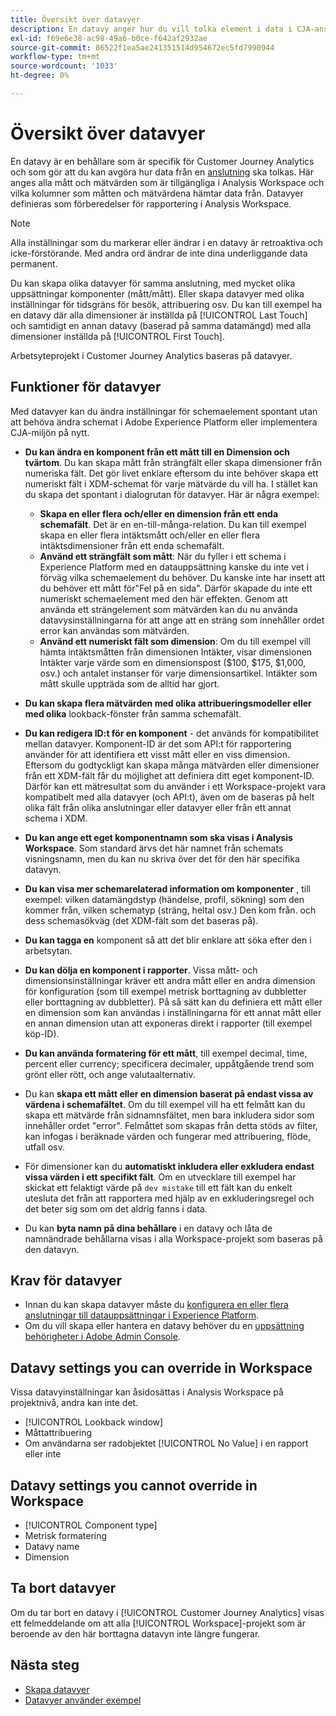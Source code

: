 ```yaml
---
title: Översikt över datavyer
description: En datavy anger hur du vill tolka element i data i CJA-anslutningen, t.ex. mått, dimensioner, sessioner osv.
exl-id: f69e6e38-ac98-49a6-b0ce-f642af2932ae
source-git-commit: 86522f1ea5ae241351514d954672ec5fd7990944
workflow-type: tm+mt
source-wordcount: '1033'
ht-degree: 0%

---
```


# Översikt över datavyer

En datavy är en behållare som är specifik för Customer Journey Analytics och som gör att du kan avgöra hur data från en [anslutning](/help/connections/create-connection.md) ska tolkas. Här anges alla mått och mätvärden som är tillgängliga i Analysis Workspace och vilka kolumner som måtten och mätvärdena hämtar data från. Datavyer definieras som förberedelser för rapportering i Analysis Workspace.

>[!NOTE]
>
>Alla inställningar som du markerar eller ändrar i en datavy är retroaktiva och icke-förstörande. Med andra ord ändrar de inte dina underliggande data permanent.

Du kan skapa olika datavyer för samma anslutning, med mycket olika uppsättningar komponenter (mått/mått). Eller skapa datavyer med olika inställningar för tidsgräns för besök, attribuering osv. Du kan till exempel ha en datavy där alla dimensioner är inställda på [!UICONTROL Last Touch] och samtidigt en annan datavy (baserad på samma datamängd) med alla dimensioner inställda på [!UICONTROL First Touch].

Arbetsyteprojekt i Customer Journey Analytics baseras på datavyer.

## Funktioner för datavyer

Med datavyer kan du ändra inställningar för schemaelement spontant utan att behöva ändra schemat i Adobe Experience Platform eller implementera CJA-miljön på nytt.

* **Du kan ändra en komponent från ett mått till en Dimension och tvärtom**. Du kan skapa mått från strängfält eller skapa dimensioner från numeriska fält. Det gör livet enklare eftersom du inte behöver skapa ett numeriskt fält i XDM-schemat för varje mätvärde du vill ha. I stället kan du skapa det spontant i dialogrutan för datavyer. Här är några exempel:
   * **Skapa en eller flera och/eller en dimension från ett enda schemafält**. Det är en en-till-många-relation. Du kan till exempel skapa en eller flera intäktsmått och/eller en eller flera intäktsdimensioner från ett enda schemafält.
   * **Använd ett strängfält som mått**: När du fyller i ett schema i Experience Platform med en datauppsättning kanske du inte vet i förväg vilka schemaelement du behöver. Du kanske inte har insett att du behöver ett mått för&quot;Fel på en sida&quot;. Därför skapade du inte ett numeriskt schemaelement med den här effekten. Genom att använda ett strängelement som mätvärden kan du nu använda datavysinställningarna för att ange att en sträng som innehåller ordet error kan användas som mätvärden.
   * **Använd ett numeriskt fält som dimension**: Om du till exempel vill hämta intäktsmåtten från dimensionen Intäkter, visar dimensionen Intäkter varje värde som en dimensionspost ($100, $175, $1,000, osv.) och antalet instanser för varje dimensionsartikel. Intäkter som mått skulle uppträda som de alltid har gjort.

* **Du kan skapa flera mätvärden med olika attribueringsmodeller eller med olika** lookback-fönster från samma schemafält.

* **Du kan redigera ID:t för en komponent**  - det används för kompatibilitet mellan datavyer. Komponent-ID är det som API:t för rapportering använder för att identifiera ett visst mått eller en viss dimension. Eftersom du godtyckligt kan skapa många mätvärden eller dimensioner från ett XDM-fält får du möjlighet att definiera ditt eget komponent-ID. Därför kan ett mätresultat som du använder i ett Workspace-projekt vara kompatibelt med alla datavyer (och API:t), även om de baseras på helt olika fält från olika anslutningar eller datavyer eller från ett annat schema i XDM.

* **Du kan ange ett eget komponentnamn som ska visas i Analysis Workspace**. Som standard ärvs det här namnet från schemats visningsnamn, men du kan nu skriva över det för den här specifika datavyn.

* **Du kan visa mer schemarelaterad information om komponenter** , till exempel: vilken datamängdstyp (händelse, profil, sökning) som den kommer från, vilken schematyp (sträng, heltal osv.) Den kom från. och dess schemasökväg (det XDM-fält som det baseras på).

* **Du kan tagga en** komponent så att det blir enklare att söka efter den i arbetsytan.

* **Du kan dölja en komponent i rapporter**. Vissa mått- och dimensionsinställningar kräver ett andra mått eller en andra dimension för konfiguration (som till exempel metrisk borttagning av dubbletter eller borttagning av dubbletter). På så sätt kan du definiera ett mått eller en dimension som kan användas i inställningarna för ett annat mått eller en annan dimension utan att exponeras direkt i rapporter (till exempel köp-ID).

* **Du kan använda formatering för ett mått**, till exempel decimal, time, percent eller currency; specificera decimaler, uppåtgående trend som grönt eller rött, och ange valutaalternativ.

* Du kan **skapa ett mått eller en dimension baserat på endast vissa av värdena i schemafältet**. Om du till exempel vill ha ett felmått kan du skapa ett mätvärde från sidnamnsfältet, men bara inkludera sidor som innehåller ordet &quot;error&quot;. Felmåttet som skapas från detta stöds av filter, kan infogas i beräknade värden och fungerar med attribuering, flöde, utfall osv.

* För dimensioner kan du **automatiskt inkludera eller exkludera endast vissa värden i ett specifikt fält**. Om en utvecklare till exempel har skickat ett felaktigt värde på `dev mistake` till ett fält kan du enkelt utesluta det från att rapportera med hjälp av en exkluderingsregel och det beter sig som om det aldrig fanns i data.

* Du kan **byta namn på dina behållare** i en datavy och låta de namnändrade behållarna visas i alla Workspace-projekt som baseras på den datavyn.

## Krav för datavyer

* Innan du kan skapa datavyer måste du [konfigurera en eller flera anslutningar till datauppsättningar i Experience Platform](/help/connections/create-connection.md).
* Om du vill skapa eller hantera en datavy behöver du en [uppsättning behörigheter i Adobe Admin Console](https://experienceleague.adobe.com/docs/analytics-platform/using/cja-overview/cja-overview.html?lang=en#admin-access-permissions).

## Datavy settings you can override in Workspace

Vissa datavyinställningar kan åsidosättas i Analysis Workspace på projektnivå, andra kan inte det.

* [!UICONTROL Lookback window]
* Måttattribuering
* Om användarna ser radobjektet [!UICONTROL No Value] i en rapport eller inte

## Datavy settings you cannot override in Workspace

* [!UICONTROL Component type]
* Metrisk formatering
* Datavy name
* Dimension

## Ta bort datavyer

Om du tar bort en datavy i [!UICONTROL Customer Journey Analytics] visas ett felmeddelande om att alla [!UICONTROL Workspace]-projekt som är beroende av den här borttagna datavyn inte längre fungerar.

## Nästa steg

* [Skapa datavyer](/help/data-views/create-dataview.md)
* [Datavyer använder exempel](/help/data-views/data-views-usecases.md)
